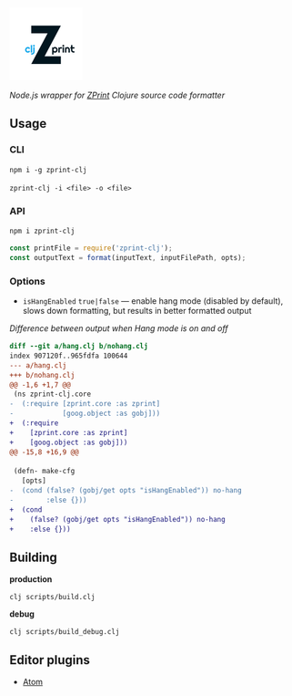 <img src="logo.png" width=128 />

_Node.js wrapper for [ZPrint](https://github.com/kkinnear/zprint) Clojure source code formatter_

## Usage

### CLI

```
npm i -g zprint-clj

zprint-clj -i <file> -o <file>
```

### API

```
npm i zprint-clj
```

```js
const printFile = require('zprint-clj');
const outputText = format(inputText, inputFilePath, opts);
```

### Options

* `isHangEnabled` `true|false` — enable hang mode (disabled by default), slows down formatting, but results in better formatted output

*Difference between output when Hang mode is on and off*

```diff
diff --git a/hang.clj b/nohang.clj
index 907120f..965fdfa 100644
--- a/hang.clj
+++ b/nohang.clj
@@ -1,6 +1,7 @@
 (ns zprint-clj.core
-  (:require [zprint.core :as zprint]
-            [goog.object :as gobj]))
+  (:require
+    [zprint.core :as zprint]
+    [goog.object :as gobj]))
@@ -15,8 +16,9 @@

 (defn- make-cfg
   [opts]
-  (cond (false? (gobj/get opts "isHangEnabled")) no-hang
-        :else {}))
+  (cond
+    (false? (gobj/get opts "isHangEnabled")) no-hang
+    :else {}))
```

## Building

**production**
```
clj scripts/build.clj
```

**debug**
```
clj scripts/build_debug.clj
```

## Editor plugins

* [Atom](https://github.com/roman01la/zprint-atom)
